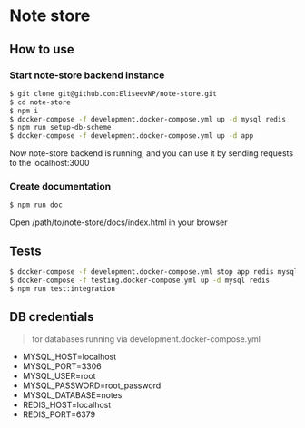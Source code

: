 # Note store

## How to use

### Start note-store backend instance

```bash
$ git clone git@github.com:EliseevNP/note-store.git
$ cd note-store
$ npm i
$ docker-compose -f development.docker-compose.yml up -d mysql redis
$ npm run setup-db-scheme
$ docker-compose -f development.docker-compose.yml up -d app
```

Now note-store backend is running, and you can use it by sending requests to the localhost:3000

### Create documentation

```bash
$ npm run doc
```

Open /path/to/note-store/docs/index.html in your browser

## Tests

```bash
$ docker-compose -f development.docker-compose.yml stop app redis mysql
$ docker-compose -f testing.docker-compose.yml up -d mysql redis
$ npm run test:integration
```

## DB credentials

> for databases running via development.docker-compose.yml

- MYSQL_HOST=localhost
- MYSQL_PORT=3306
- MYSQL_USER=root
- MYSQL_PASSWORD=root_password
- MYSQL_DATABASE=notes
- REDIS_HOST=localhost
- REDIS_PORT=6379
